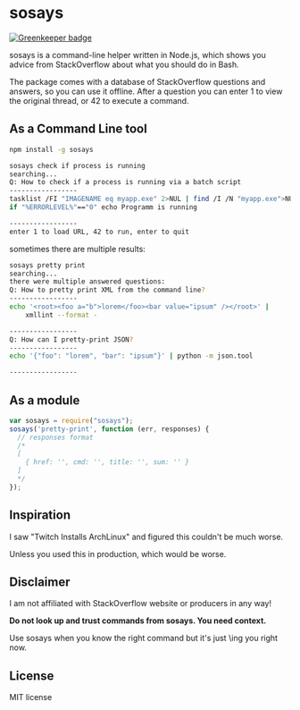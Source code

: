 # sosays

[![Greenkeeper badge](https://badges.greenkeeper.io/mapmeld/sosays.svg)](https://greenkeeper.io/)

sosays is a command-line helper written in Node.js, which shows you advice from
StackOverflow about what you should do in Bash.

The package comes with a database of StackOverflow questions and answers, so you
can use it offline. After a question you can enter 1 to view the original thread,
or 42 to execute a command.

## As a Command Line tool

```bash
npm install -g sosays

sosays check if process is running
searching...
Q: How to check if a process is running via a batch script
-----------------
tasklist /FI "IMAGENAME eq myapp.exe" 2>NUL | find /I /N "myapp.exe">NUL
if "%ERRORLEVEL%"=="0" echo Programm is running

-----------------
enter 1 to load URL, 42 to run, enter to quit
```

sometimes there are multiple results:

```bash
sosays pretty print
searching...
there were multiple answered questions:
Q: How to pretty print XML from the command line?
-----------------
echo '<root><foo a="b">lorem</foo><bar value="ipsum" /></root>' |
    xmllint --format -

-----------------
Q: How can I pretty-print JSON?
-----------------
echo '{"foo": "lorem", "bar": "ipsum"}' | python -m json.tool

-----------------
```

## As a module

```javascript
var sosays = require("sosays");
sosays('pretty-print', function (err, responses) {
  // responses format
  /*
  [
    { href: '', cmd: '', title: '', sum: '' }
  ]
  */
});
```

## Inspiration

I saw "Twitch Installs ArchLinux" and figured this couldn't be much worse.

Unless you used this in production, which would be worse.

## Disclaimer

I am not affiliated with StackOverflow website or producers in any way!

**Do not look up and trust commands from sosays. You need context.**

Use sosays when you know the right command but it's just \\ing you right now.

## License

MIT license

